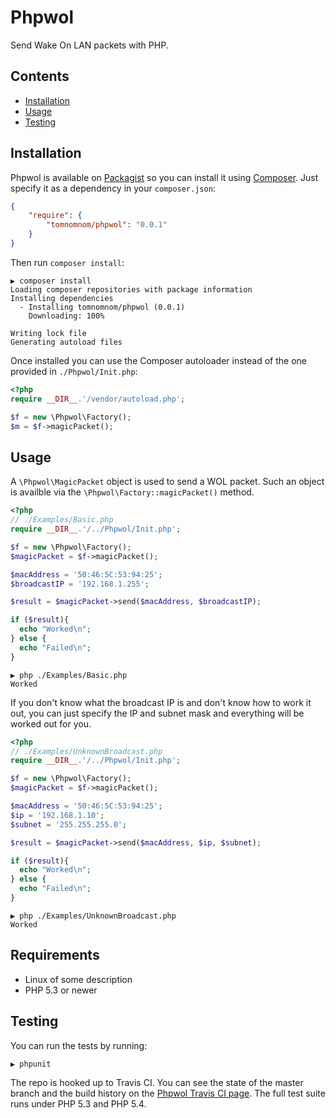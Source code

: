 # Phpwol

Send Wake On LAN packets with PHP.

## Contents

* [Installation](#installation)
* [Usage](#usage)
* [Testing](#testing)

## Installation

Phpwol is available on [Packagist](https://packagist.org/packages/tomnomnom/phpwol) so you can 
install it using [Composer](http://getcomposer.org/). Just specify it as a dependency in your 
`composer.json`:

```json
{
    "require": {
        "tomnomnom/phpwol": "0.0.1"
    }
}
```

Then run `composer install`:

```
▶ composer install
Loading composer repositories with package information
Installing dependencies
  - Installing tomnomnom/phpwol (0.0.1)
    Downloading: 100%         

Writing lock file
Generating autoload files
```

Once installed you can use the Composer autoloader instead of the one provided in `./Phpwol/Init.php`:

```php
<?php
require __DIR__.'/vendor/autoload.php';

$f = new \Phpwol\Factory();
$m = $f->magicPacket();
```

## Usage

A `\Phpwol\MagicPacket` object is used to send a WOL packet. Such an object is availble via the `\Phpwol\Factory::magicPacket()` method.


```php
<?php
// ./Examples/Basic.php
require __DIR__.'/../Phpwol/Init.php';

$f = new \Phpwol\Factory();
$magicPacket = $f->magicPacket();

$macAddress = '50:46:5C:53:94:25';
$broadcastIP = '192.168.1.255';

$result = $magicPacket->send($macAddress, $broadcastIP);

if ($result){
  echo "Worked\n";
} else {
  echo "Failed\n";
}

```

```
▶ php ./Examples/Basic.php
Worked
```

If you don't know what the broadcast IP is and don't know how to work it out, you can just specify the IP and subnet mask 
and everything will be worked out for you.

```php
<?php
// ./Examples/UnknownBroadcast.php
require __DIR__.'/../Phpwol/Init.php';

$f = new \Phpwol\Factory();
$magicPacket = $f->magicPacket();

$macAddress = '50:46:5C:53:94:25';
$ip = '192.168.1.10';
$subnet = '255.255.255.0';

$result = $magicPacket->send($macAddress, $ip, $subnet);

if ($result){
  echo "Worked\n";
} else {
  echo "Failed\n";
}

```

```
▶ php ./Examples/UnknownBroadcast.php
Worked
```

## Requirements

* Linux of some description
* PHP 5.3 or newer

## Testing

You can run the tests by running:

```
▶ phpunit
```

The repo is hooked up to Travis CI. You can see the state of the master branch and the 
build history on the [Phpwol Travis CI page](https://travis-ci.org/TomNomNom/phpwol).
The full test suite runs under PHP 5.3 and PHP 5.4.
